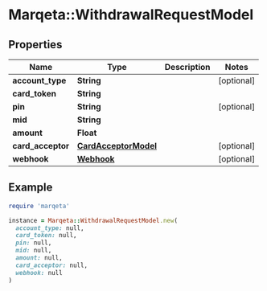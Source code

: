 # Marqeta::WithdrawalRequestModel

## Properties

| Name | Type | Description | Notes |
| ---- | ---- | ----------- | ----- |
| **account_type** | **String** |  | [optional] |
| **card_token** | **String** |  |  |
| **pin** | **String** |  | [optional] |
| **mid** | **String** |  |  |
| **amount** | **Float** |  |  |
| **card_acceptor** | [**CardAcceptorModel**](CardAcceptorModel.md) |  | [optional] |
| **webhook** | [**Webhook**](Webhook.md) |  | [optional] |

## Example

```ruby
require 'marqeta'

instance = Marqeta::WithdrawalRequestModel.new(
  account_type: null,
  card_token: null,
  pin: null,
  mid: null,
  amount: null,
  card_acceptor: null,
  webhook: null
)
```

